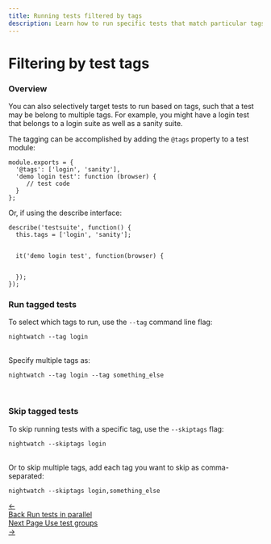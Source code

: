 ```yaml
---
title: Running tests filtered by tags
description: Learn how to run specific tests that match particular tags.
---
```


<div class="page-header"><h1>Filtering by test tags</h1></div>

### Overview
You can also selectively target tests to run based on tags, such that a test may be belong to multiple tags. For example, you might have a login test that belongs to a login suite as well as a sanity suite.

The tagging can be accomplished by adding the `@tags` property to a test module:

<div class="sample-test">
<pre data-language="javascript"><code class="language-javascript">module.exports = {
  '@tags': ['login', 'sanity'],
  'demo login test': function (browser) {
     // test code
  }
};</code></pre>
</div>

Or, if using the describe interface:

<div class="sample-test">
<pre data-language="javascript"><code class="language-javascript">describe('testsuite', function() {
  this.tags = ['login', 'sanity'];
  <br>
  it('demo login test', function(browser) {
     <br>
  });
});</code></pre>
</div>

### Run tagged tests
To select which tags to run, use the `--tag` command line flag:

<pre><code class="language-bash">nightwatch --tag login</code></pre>

<br>
Specify multiple tags as:

<pre><code class="language-bash">nightwatch --tag login --tag something_else</code></pre>

<br>

### Skip tagged tests
To skip running tests with a specific tag, use the `--skiptags` flag:

<pre><code class="language-bash">nightwatch --skiptags login</code></pre>
<br>
Or to skip multiple tags, add each tag you want to skip as comma-separated:

<pre><code class="language-bash">nightwatch --skiptags login,something_else</code></pre>

 <div class="doc-pagination pt-40">
  <div class="previous">
    <a href="https://nightwatchjs.org/guide/running-tests/parallel-running.html">
      <span>←</span>
        <div class="d-flex flex-column">
          <span class="smallT">Back</span>
          <span class="bigT">Run tests in parallel</span>
        </div>
    </a>
  </div>
  <div class="next">
    <a href="https://nightwatchjs.org/guide/running-tests/using-with-test-groups.html">
        <div class="d-flex flex-column">
          <span class="smallT">Next Page</span>
          <span class="bigT">Use test groups</span>
        </div>
        <span>→</span>
    </a>
  </div>
</div>
